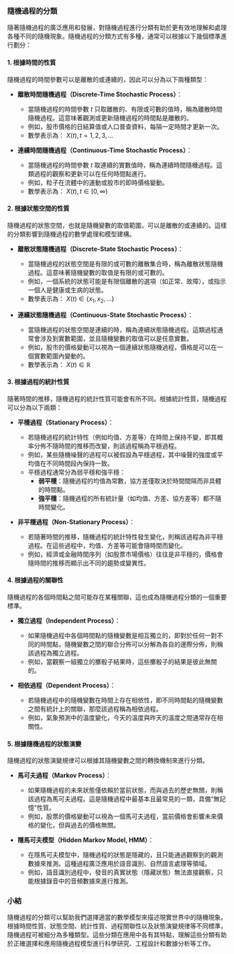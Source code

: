 ### 隨機過程的分類

隨著隨機過程的廣泛應用和發展，對隨機過程進行分類有助於更有效地理解和處理各種不同的隨機現象。隨機過程的分類方式有多種，通常可以根據以下幾個標準進行劃分：

#### 1. 根據時間的性質
隨機過程的時間參數可以是離散的或連續的，因此可以分為以下兩種類型：

- **離散時間隨機過程（Discrete-Time Stochastic Process）**：
  - 當隨機過程的時間參數  $`t`$  只取離散的、有限或可數的值時，稱為離散時間隨機過程。這意味著觀測或更新隨機過程的時間點是離散的。
  - 例如，股市價格的日結算值或人口普查資料，每隔一定時間才更新一次。
  - 數學表示為： $`X(t), t = 1, 2, 3, \dots`$ 

- **連續時間隨機過程（Continuous-Time Stochastic Process）**：
  - 當隨機過程的時間參數  $`t`$  取連續的實數值時，稱為連續時間隨機過程。這類過程的觀察和更新可以在任何時間點進行。
  - 例如，粒子在流體中的運動或股市的即時價格變動。
  - 數學表示為： $`X(t), t \in [0, \infty)`$ 

#### 2. 根據狀態空間的性質
隨機過程的狀態空間，也就是隨機變數的取值範圍，可以是離散的或連續的。這樣的分類影響到隨機過程的數學處理和模型建構。

- **離散狀態隨機過程（Discrete-State Stochastic Process）**：
  - 當隨機過程的狀態空間是有限的或可數的離散集合時，稱為離散狀態隨機過程。這意味著隨機變數的取值是有限的或可數的。
  - 例如，一個系統的狀態可能是有限個離散的選項（如正常、故障），或指示一個人是健康或生病的狀態。
  - 數學表示為： $`X(t) \in \{x_1, x_2, \dots \}`$ 

- **連續狀態隨機過程（Continuous-State Stochastic Process）**：
  - 當隨機過程的狀態空間是連續的時，稱為連續狀態隨機過程。這類過程通常會涉及到實數範圍，並且隨機變數的取值可以是任意實數。
  - 例如，股市的價格變動可以視為一個連續狀態隨機過程，價格是可以在一個實數範圍內變動的。
  - 數學表示為： $`X(t) \in \mathbb{R}`$ 

#### 3. 根據過程的統計性質
隨著時間的推移，隨機過程的統計性質可能會有所不同。根據統計性質，隨機過程可以分為以下兩類：

- **平穩過程（Stationary Process）**：
  - 若隨機過程的統計特性（例如均值、方差等）在時間上保持不變，即其概率分佈不隨時間的推移而改變，則該過程稱為平穩過程。
  - 例如，某些隨機噪聲的過程可以被假設為平穩過程，其中噪聲的強度或平均值在不同時間段內保持一致。
  - 平穩過程通常分為弱平穩和強平穩：
    - **弱平穩**：隨機過程的均值為常數，協方差僅取決於時間間隔而非具體的時間點。
    - **強平穩**：隨機過程的所有統計量（如均值、方差、協方差等）都不隨時間變化。

- **非平穩過程（Non-Stationary Process）**：
  - 若隨著時間的推移，隨機過程的統計特性發生變化，則稱該過程為非平穩過程。在這些過程中，均值、方差等可能會隨時間而變化。
  - 例如，經濟或金融時間序列（如股票市場價格）往往是非平穩的，價格會隨時間的推移而顯示出不同的趨勢或變異性。

#### 4. 根據過程的關聯性
隨機過程的各個時間點之間可能存在某種關聯，這也成為隨機過程分類的一個重要標準。

- **獨立過程（Independent Process）**：
  - 如果隨機過程中各個時間點的隨機變數是相互獨立的，即對於任何一對不同的時間點，隨機變數之間的聯合分佈可以分解為各自的邊際分佈，則稱該過程為獨立過程。
  - 例如，當觀察一組獨立的擲骰子結果時，這些擲骰子的結果是彼此無關的。

- **相依過程（Dependent Process）**：
  - 若隨機過程中的隨機變數在時間上存在相依性，即不同時間點的隨機變數之間有統計上的關聯，那麼該過程稱為相依過程。
  - 例如，氣象預測中的溫度變化，今天的溫度與昨天的溫度之間通常存在相關性。

#### 5. 根據隨機過程的狀態演變
隨機過程的狀態演變規律可以根據其隨機變數之間的轉換機制來進行分類。

- **馬可夫過程（Markov Process）**：
  - 如果隨機過程的未來狀態僅依賴於當前狀態，而與過去的歷史無關，則稱該過程為馬可夫過程。這是隨機過程中最基本且最常見的一類，具備“無記憶”性質。
  - 例如，股票的價格變動可以視為一個馬可夫過程，當前價格會影響未來價格的變化，但與過去的價格無關。

- **隱馬可夫模型（Hidden Markov Model, HMM）**：
  - 在隱馬可夫模型中，隨機過程的狀態是隱藏的，且只能通過觀察到的觀測數據來推測。這種過程廣泛應用於語音識別、自然語言處理等領域。
  - 例如，語音識別過程中，發音的真實狀態（隱藏狀態）無法直接觀察，只能根據錄音中的音頻數據來進行推測。

### 小結
隨機過程的分類可以幫助我們選擇適當的數學模型來描述現實世界中的隨機現象。根據時間性質、狀態空間、統計性質、過程關聯性以及狀態演變規律等不同標準，隨機過程可被細分為多種類型。這些分類在應用中各有其特點，理解這些分類有助於正確選擇和應用隨機過程模型進行科學研究、工程設計和數據分析等工作。